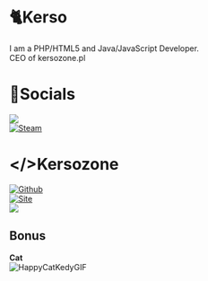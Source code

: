 # 🐈Kerso
I am a PHP/HTML5 and Java/JavaScript Developer. <br>CEO of kersozone.pl

# 📶Socials
[![](https://dcbadge.vercel.app/api/shield/1147582805803532478)](https://discord.com/users/1147582805803532478)<br/>
[![Steam](https://img.shields.io/badge/Steam-000000?style=for-the-badge&logo=steam&logoColor=white)](https://steamcommunity.com/id/Kerso8877/)


# </>Kersozone
[![Github](https://img.shields.io/badge/GitHub-100000?style=for-the-badge&logo=github&logoColor=white)](https://github.com/kersozone)<br/>
[![Site](https://img.shields.io/badge/Kersozone%20Site-8A2BE2)](https://kersozone.pl)<br/>
[![](https://dcbadge.vercel.app/api/server/MJV3Md5HZQ)](https://discord.gg/MJV3Md5HZQ)

## Bonus
**Cat** <br/>
![HappyCatKedyGIF](https://github.com/Kerso-official/Kerso/assets/153378236/f1b3631b-385d-41b5-bac1-7d1c2b848887)
